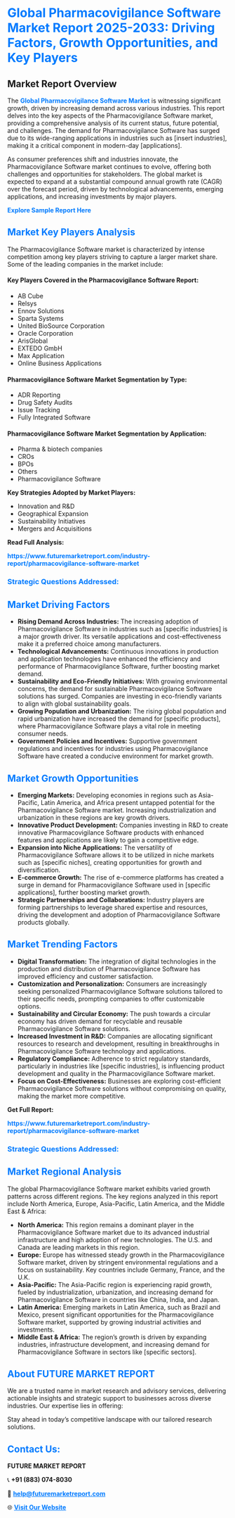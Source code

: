 <h1 style="color: #007BFF;">Global Pharmacovigilance Software Market Report 2025-2033: Driving Factors, Growth Opportunities, and Key Players</h1>

<section id="overview">
<h2>Market Report Overview</h2>
<p>The <a href="https://www.futuremarketreport.com/industry-report/pharmacovigilance-software-market" style="color: #007BFF; text-decoration: none;"><strong>Global Pharmacovigilance Software Market</strong></a> is witnessing significant growth, driven by increasing demand across various industries. This report delves into the key aspects of the Pharmacovigilance Software market, providing a comprehensive analysis of its current status, future potential, and challenges. The demand for Pharmacovigilance Software has surged due to its wide-ranging applications in industries such as [insert industries], making it a critical component in modern-day [applications].</p>
<p>As consumer preferences shift and industries innovate, the Pharmacovigilance Software market continues to evolve, offering both challenges and opportunities for stakeholders. The global market is expected to expand at a substantial compound annual growth rate (CAGR) over the forecast period, driven by technological advancements, emerging applications, and increasing investments by major players.</p>
</section>

<section id="overview">
<p><a href="https://www.futuremarketreport.com/request-sample/reportId=112485" style="color: #007BFF; text-decoration: none;"><strong>Explore Sample Report Here</strong></a></p>
</section>

<section id="key-players">
<h2 style="color: #007BFF;">Market Key Players Analysis</h2>
<p>The Pharmacovigilance Software market is characterized by intense competition among key players striving to capture a larger market share. Some of the leading companies in the market include:</p>
<h4>Key Players Covered in the Pharmacovigilance Software Report:</h4>
<ul><li>AB Cube</li><li>Relsys</li><li>Ennov Solutions</li><li>Sparta Systems</li><li>United BioSource Corporation</li><li>Oracle Corporation</li><li>ArisGlobal</li><li>EXTEDO GmbH</li><li>Max Application</li><li>Online Business Applications</li></ul>
<h4>Pharmacovigilance Software Market Segmentation by Type:</h4>
<ul><li>ADR Reporting</li><li>Drug Safety Audits</li><li>Issue Tracking</li><li>Fully Integrated Software</li></ul>

<h4>Pharmacovigilance Software Market Segmentation by Application:</h4>
<ul><li>Pharma &amp; biotech companies</li><li>CROs</li><li>BPOs</li><li>Others</li><li>Pharmacovigilance Software</li></ul>
<p><strong>Key Strategies Adopted by Market Players:</strong></p>
<ul>
<li>Innovation and R&D</li>
<li>Geographical Expansion</li>
<li>Sustainability Initiatives</li>
<li>Mergers and Acquisitions</li>
</ul>
</section>

<section>
<p><strong>Read Full Analysis: </strong></p><a href="https://www.futuremarketreport.com/industry-report/pharmacovigilance-software-market" style="color: #007BFF; text-decoration: none;"><strong>https://www.futuremarketreport.com/industry-report/pharmacovigilance-software-market</strong></a>
<h3 style="color: #007BFF;">Strategic Questions Addressed:</h3>
</section>

<section id="driving-factors">
<h2 style="color: #007BFF;">Market Driving Factors</h2>
<ul>
<li><strong>Rising Demand Across Industries:</strong> The increasing adoption of Pharmacovigilance Software in industries such as [specific industries] is a major growth driver. Its versatile applications and cost-effectiveness make it a preferred choice among manufacturers.</li>
<li><strong>Technological Advancements:</strong> Continuous innovations in production and application technologies have enhanced the efficiency and performance of Pharmacovigilance Software, further boosting market demand.</li>
<li><strong>Sustainability and Eco-Friendly Initiatives:</strong> With growing environmental concerns, the demand for sustainable Pharmacovigilance Software solutions has surged. Companies are investing in eco-friendly variants to align with global sustainability goals.</li>
<li><strong>Growing Population and Urbanization:</strong> The rising global population and rapid urbanization have increased the demand for [specific products], where Pharmacovigilance Software plays a vital role in meeting consumer needs.</li>
<li><strong>Government Policies and Incentives:</strong> Supportive government regulations and incentives for industries using Pharmacovigilance Software have created a conducive environment for market growth.</li>
</ul>
</section>

<section id="growth-opportunities">
<h2 style="color: #007BFF;">Market Growth Opportunities</h2>
<ul>
<li><strong>Emerging Markets:</strong> Developing economies in regions such as Asia-Pacific, Latin America, and Africa present untapped potential for the Pharmacovigilance Software market. Increasing industrialization and urbanization in these regions are key growth drivers.</li>
<li><strong>Innovative Product Development:</strong> Companies investing in R&D to create innovative Pharmacovigilance Software products with enhanced features and applications are likely to gain a competitive edge.</li>
<li><strong>Expansion into Niche Applications:</strong> The versatility of Pharmacovigilance Software allows it to be utilized in niche markets such as [specific niches], creating opportunities for growth and diversification.</li>
<li><strong>E-commerce Growth:</strong> The rise of e-commerce platforms has created a surge in demand for Pharmacovigilance Software used in [specific applications], further boosting market growth.</li>
<li><strong>Strategic Partnerships and Collaborations:</strong> Industry players are forming partnerships to leverage shared expertise and resources, driving the development and adoption of Pharmacovigilance Software products globally.</li>
</ul>
</section>

<section id="trending-factors">
<h2 style="color: #007BFF;">Market Trending Factors</h2>
<ul>
<li><strong>Digital Transformation:</strong> The integration of digital technologies in the production and distribution of Pharmacovigilance Software has improved efficiency and customer satisfaction.</li>
<li><strong>Customization and Personalization:</strong> Consumers are increasingly seeking personalized Pharmacovigilance Software solutions tailored to their specific needs, prompting companies to offer customizable options.</li>
<li><strong>Sustainability and Circular Economy:</strong> The push towards a circular economy has driven demand for recyclable and reusable Pharmacovigilance Software solutions.</li>
<li><strong>Increased Investment in R&D:</strong> Companies are allocating significant resources to research and development, resulting in breakthroughs in Pharmacovigilance Software technology and applications.</li>
<li><strong>Regulatory Compliance:</strong> Adherence to strict regulatory standards, particularly in industries like [specific industries], is influencing product development and quality in the Pharmacovigilance Software market.</li>
<li><strong>Focus on Cost-Effectiveness:</strong> Businesses are exploring cost-efficient Pharmacovigilance Software solutions without compromising on quality, making the market more competitive.</li>
</ul>
</section>

<section>
<p><strong>Get Full Report: </strong></p><a href="https://www.futuremarketreport.com/industry-report/pharmacovigilance-software-market" style="color: #007BFF; text-decoration: none;"><strong>https://www.futuremarketreport.com/industry-report/pharmacovigilance-software-market</strong></a>
<h3 style="color: #007BFF;">Strategic Questions Addressed:</h3>
</section>


<section id="regional-analysis">
<h2 style="color: #007BFF;">Market Regional Analysis</h2>
<p>The global Pharmacovigilance Software market exhibits varied growth patterns across different regions. The key regions analyzed in this report include North America, Europe, Asia-Pacific, Latin America, and the Middle East & Africa:</p>
<ul>
<li><strong>North America:</strong> This region remains a dominant player in the Pharmacovigilance Software market due to its advanced industrial infrastructure and high adoption of new technologies. The U.S. and Canada are leading markets in this region.</li>
<li><strong>Europe:</strong> Europe has witnessed steady growth in the Pharmacovigilance Software market, driven by stringent environmental regulations and a focus on sustainability. Key countries include Germany, France, and the U.K.</li>
<li><strong>Asia-Pacific:</strong> The Asia-Pacific region is experiencing rapid growth, fueled by industrialization, urbanization, and increasing demand for Pharmacovigilance Software in countries like China, India, and Japan.</li>
<li><strong>Latin America:</strong> Emerging markets in Latin America, such as Brazil and Mexico, present significant opportunities for the Pharmacovigilance Software market, supported by growing industrial activities and investments.</li>
<li><strong>Middle East & Africa:</strong> The region’s growth is driven by expanding industries, infrastructure development, and increasing demand for Pharmacovigilance Software in sectors like [specific sectors].</li>
</ul>
</section>

<footer>
<h2 style="color: #007BFF;">About FUTURE MARKET REPORT</h2>
<p>We are a trusted name in market research and advisory services, delivering actionable insights and strategic support to businesses across diverse industries. Our expertise lies in offering:</p>

<p>Stay ahead in today’s competitive landscape with our tailored research solutions.</p>

<h2 style="color: #007BFF;">Contact Us:</h2>
<p><strong>FUTURE MARKET REPORT</strong></p>
<p>📞 <strong>+91 (883) 074-8030</strong></p>
<p>📧 <strong><a href="mailto:help@futuremarketreport.com" style="color: #007BFF;">help@futuremarketreport.com</a></strong></p>
<p>🌐 <strong><a href="https://www.futuremarketreport.com/" style="color: #007BFF;">Visit Our Website</a></strong></p>
</footer>